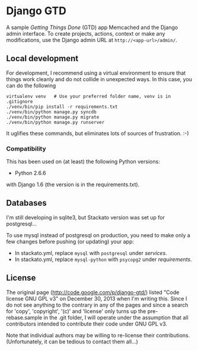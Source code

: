 # Django GTD

A sample *Getting Things Done* (GTD) app Memcached and the Django admin
interface. To create projects, actions, context or make any modifications, use
the Django admin URL at ``http://<app-url>/admin/``.

## Local development

For development, I recommend using a virtual environment to ensure that things work cleanly
and do not collide in unexpected ways.  In this case, you can do the following

    virtualenv venv   # Use your preferred folder name, venv is in .gitignore
    ./venv/bin/pip install -r requirements.txt
    ./venv/bin/python manage.py syncdb
    ./venv/bin/python manage.py migrate
    ./venv/bin/python manage.py runserver

It uglifies these commands, but eliminates lots of sources of frustration. :-)

### Compatibility

This has been used on (at least) the following Python versions:
  - Python 2.6.6

with Django 1.6 (the version is in the requirements.txt).

## Databases

I'm still developing in sqlite3, but Stackato version was set up for postgresql...

To use mysql instead of postgresql on production, you need to make only a few
changes before pushing (or updating) your app:

  * In stackato.yml, replace `mysql` with `postgresql` under *services*.
  * In stackato.yml, replace `mysql-python` with `psycopg2` under *requirements*.

## License

The original page (http://code.google.com/p/django-gtd/) listed "Code license
GNU GPL v3" on December 30, 2013 when I'm writing this.  Since I do not see anything 
to the contrary in any of the pages and since a search for 'copy', 'copyright', '(c)'
and 'license' only turns up the pre-rebase.sample in the .git folder, I will operate
under the assumption that all contributors intended to contribute their code under
GNU GPL v3.

Note that individual authors may be willing to re-license their contributions.  
(Unfortunately, it can be tedious to contact them all...)


